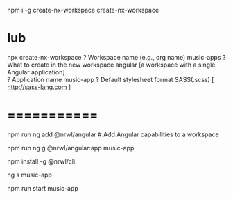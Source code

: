 npm i -g create-nx-workspace
create-nx-workspace

# lub

npx create-nx-workspace
? Workspace name (e.g., org name)     music-apps
? What to create in the new workspace angular           [a workspace with a single Angular application]    
? Application name                    music-app
? Default stylesheet format           SASS(.scss)  [ http://sass-lang.com   ]

# ===========

npm run ng add @nrwl/angular # Add Angular capabilities to a workspace

npm run ng g @nrwl/angular:app music-app

npm install -g @nrwl/cli

ng s music-app

npm run start music-app